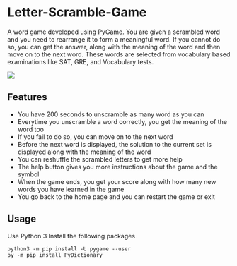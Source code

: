 # Letter-Scramble-Game
A word game developed using PyGame. You are given a scrambled word and you need to rearrange it to form a meaningful word. If you cannot do so, you can get the answer, along with the meaning of the word and then move on to the next word.
These words are selected from vocabulary based examinations like SAT, GRE, and Vocabulary tests.

![](https://github.com/Shash0405/Letter-Scramble-Game/blob/master/Screenshots/game.PNG)

Features
---
* You have 200 seconds to unscramble as many word as you can
* Everytime you unscramble a word correctly, you get the meaning of the word too
* If you fail to do so, you can move on to the next word
* Before the next word is displayed, the solution to the current set is displayed along with the meaning of the word
* You can reshuffle the scrambled letters to get more help
* The help button gives you more instructions about the game and the symbol
* When the game ends, you get your score along with how many new words you have learned in the game
* You go back to the home page and you can restart the game or exit

Usage
---
Use Python 3
Install the following packages
```
python3 -m pip install -U pygame --user
py -m pip install PyDictionary
```



